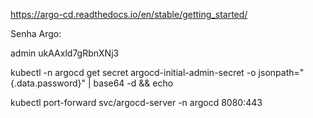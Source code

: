https://argo-cd.readthedocs.io/en/stable/getting_started/



Senha Argo:

admin
ukAAxld7gRbnXNj3

kubectl -n argocd get secret argocd-initial-admin-secret -o jsonpath="{.data.password}" | base64 -d && echo


kubectl port-forward svc/argocd-server -n argocd 8080:443